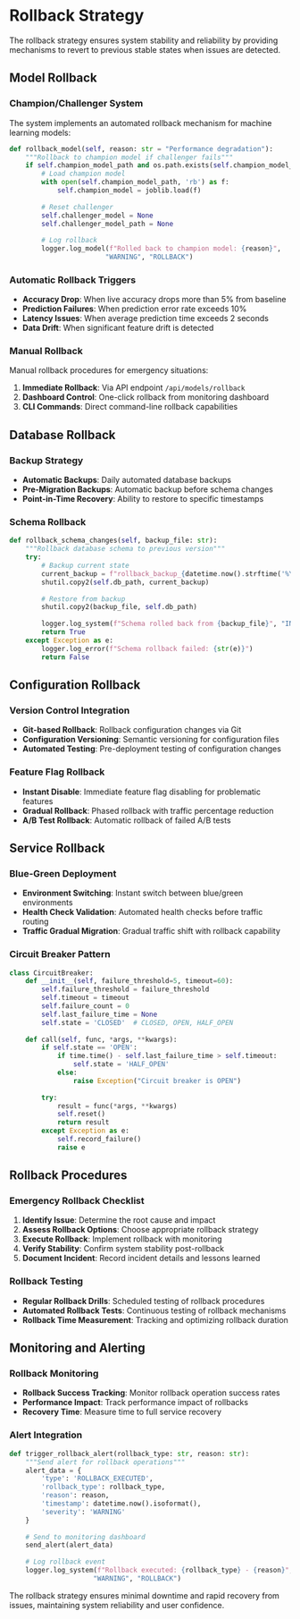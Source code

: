 # Rollback Strategy

The rollback strategy ensures system stability and reliability by providing mechanisms to revert to previous stable states when issues are detected.

## Model Rollback

### Champion/Challenger System
The system implements an automated rollback mechanism for machine learning models:

```python
def rollback_model(self, reason: str = "Performance degradation"):
    """Rollback to champion model if challenger fails"""
    if self.champion_model_path and os.path.exists(self.champion_model_path):
        # Load champion model
        with open(self.champion_model_path, 'rb') as f:
            self.champion_model = joblib.load(f)
        
        # Reset challenger
        self.challenger_model = None
        self.challenger_model_path = None
        
        # Log rollback
        logger.log_model(f"Rolled back to champion model: {reason}", 
                        "WARNING", "ROLLBACK")
```

### Automatic Rollback Triggers
- **Accuracy Drop**: When live accuracy drops more than 5% from baseline
- **Prediction Failures**: When prediction error rate exceeds 10%
- **Latency Issues**: When average prediction time exceeds 2 seconds
- **Data Drift**: When significant feature drift is detected

### Manual Rollback
Manual rollback procedures for emergency situations:
1. **Immediate Rollback**: Via API endpoint `/api/models/rollback`
2. **Dashboard Control**: One-click rollback from monitoring dashboard
3. **CLI Commands**: Direct command-line rollback capabilities

## Database Rollback

### Backup Strategy
- **Automatic Backups**: Daily automated database backups
- **Pre-Migration Backups**: Automatic backup before schema changes
- **Point-in-Time Recovery**: Ability to restore to specific timestamps

### Schema Rollback
```python
def rollback_schema_changes(self, backup_file: str):
    """Rollback database schema to previous version"""
    try:
        # Backup current state
        current_backup = f"rollback_backup_{datetime.now().strftime('%Y%m%d_%H%M%S')}.db"
        shutil.copy2(self.db_path, current_backup)
        
        # Restore from backup
        shutil.copy2(backup_file, self.db_path)
        
        logger.log_system(f"Schema rolled back from {backup_file}", "INFO", "ROLLBACK")
        return True
    except Exception as e:
        logger.log_error(f"Schema rollback failed: {str(e)}")
        return False
```

## Configuration Rollback

### Version Control Integration
- **Git-based Rollback**: Rollback configuration changes via Git
- **Configuration Versioning**: Semantic versioning for configuration files
- **Automated Testing**: Pre-deployment testing of configuration changes

### Feature Flag Rollback
- **Instant Disable**: Immediate feature flag disabling for problematic features
- **Gradual Rollback**: Phased rollback with traffic percentage reduction
- **A/B Test Rollback**: Automatic rollback of failed A/B tests

## Service Rollback

### Blue-Green Deployment
- **Environment Switching**: Instant switch between blue/green environments
- **Health Check Validation**: Automated health checks before traffic routing
- **Traffic Gradual Migration**: Gradual traffic shift with rollback capability

### Circuit Breaker Pattern
```python
class CircuitBreaker:
    def __init__(self, failure_threshold=5, timeout=60):
        self.failure_threshold = failure_threshold
        self.timeout = timeout
        self.failure_count = 0
        self.last_failure_time = None
        self.state = 'CLOSED'  # CLOSED, OPEN, HALF_OPEN
    
    def call(self, func, *args, **kwargs):
        if self.state == 'OPEN':
            if time.time() - self.last_failure_time > self.timeout:
                self.state = 'HALF_OPEN'
            else:
                raise Exception("Circuit breaker is OPEN")
        
        try:
            result = func(*args, **kwargs)
            self.reset()
            return result
        except Exception as e:
            self.record_failure()
            raise e
```

## Rollback Procedures

### Emergency Rollback Checklist
1. **Identify Issue**: Determine the root cause and impact
2. **Assess Rollback Options**: Choose appropriate rollback strategy
3. **Execute Rollback**: Implement rollback with monitoring
4. **Verify Stability**: Confirm system stability post-rollback
5. **Document Incident**: Record incident details and lessons learned

### Rollback Testing
- **Regular Rollback Drills**: Scheduled testing of rollback procedures
- **Automated Rollback Tests**: Continuous testing of rollback mechanisms
- **Rollback Time Measurement**: Tracking and optimizing rollback duration

## Monitoring and Alerting

### Rollback Monitoring
- **Rollback Success Tracking**: Monitor rollback operation success rates
- **Performance Impact**: Track performance impact of rollbacks
- **Recovery Time**: Measure time to full service recovery

### Alert Integration
```python
def trigger_rollback_alert(rollback_type: str, reason: str):
    """Send alert for rollback operations"""
    alert_data = {
        'type': 'ROLLBACK_EXECUTED',
        'rollback_type': rollback_type,
        'reason': reason,
        'timestamp': datetime.now().isoformat(),
        'severity': 'WARNING'
    }
    
    # Send to monitoring dashboard
    send_alert(alert_data)
    
    # Log rollback event
    logger.log_system(f"Rollback executed: {rollback_type} - {reason}", 
                     "WARNING", "ROLLBACK")
```

The rollback strategy ensures minimal downtime and rapid recovery from issues, maintaining system reliability and user confidence.
